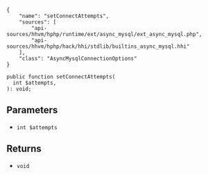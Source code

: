 ``` yamlmeta
{
    "name": "setConnectAttempts",
    "sources": [
        "api-sources/hhvm/hphp/runtime/ext/async_mysql/ext_async_mysql.php",
        "api-sources/hhvm/hphp/hack/hhi/stdlib/builtins_async_mysql.hhi"
    ],
    "class": "AsyncMysqlConnectionOptions"
}
```




``` Hack
public function setConnectAttempts(
  int $attempts,
): void;
```




## Parameters




+ ` int $attempts `




## Returns




* ` void `
<!-- HHAPIDOC -->
